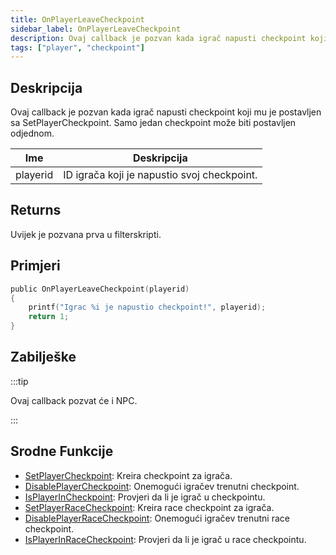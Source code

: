 ```yaml
---
title: OnPlayerLeaveCheckpoint
sidebar_label: OnPlayerLeaveCheckpoint
description: Ovaj callback je pozvan kada igrač napusti checkpoint koji mu je postavljen sa SetPlayerCheckpoint.
tags: ["player", "checkpoint"]
---
```


## Deskripcija

Ovaj callback je pozvan kada igrač napusti checkpoint koji mu je postavljen sa SetPlayerCheckpoint. Samo jedan checkpoint može biti postavljen odjednom.

| Ime      | Deskripcija                                 |
| -------- | ------------------------------------------- |
| playerid | ID igrača koji je napustio svoj checkpoint. |

## Returns

Uvijek je pozvana prva u filterskripti.

## Primjeri

```c
public OnPlayerLeaveCheckpoint(playerid)
{
    printf("Igrac %i je napustio checkpoint!", playerid);
    return 1;
}
```

## Zabilješke

:::tip

Ovaj callback pozvat će i NPC.

:::

## Srodne Funkcije

- [SetPlayerCheckpoint](../functions/SetPlayerCheckpoint.md): Kreira checkpoint za igrača.
- [DisablePlayerCheckpoint](../functions/DisablePlayerCheckpoint.md): Onemogući igračev trenutni checkpoint.
- [IsPlayerInCheckpoint](../functions/IsPlayerInRaceCheckpoint.md): Provjeri da li je igrač u checkpointu.
- [SetPlayerRaceCheckpoint](../functions/SetPlayerRaceCheckpoint.md): Kreira race checkpoint za igrača.
- [DisablePlayerRaceCheckpoint](../functions/DisablePlayerRaceCheckpoint.md): Onemogući igračev trenutni race checkpoint.
- [IsPlayerInRaceCheckpoint](../functions/IsPlayerInRaceCheckpoint.md): Provjeri da li je igrač u race checkpointu.
